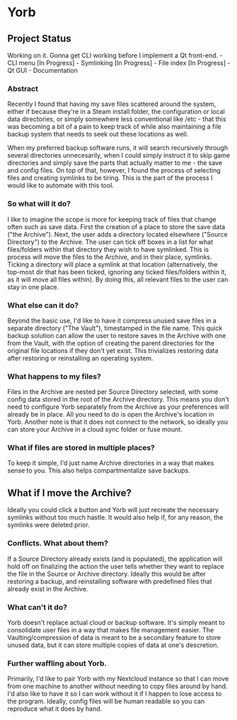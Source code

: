 # Yorb
## Project Status
Working on it. Gonna get CLI working before I implement a Qt front-end.
    - CLI menu [In Progress]
    - Symlinking [In Progress]
    - File index [In Progress]
    - Qt GUI
    - Documentation

### Abstract
Recently I found that having my save files scattered around the system, either if because they're in a Steam install folder, the configuration or local data directories, or simply somewhere less conventional like /etc - that this was becoming a bit of a pain to keep track of while also maintaining a file backup system that needs to seek out these locations as well.

When my preferred backup software runs, it will search recursively through several directories unnecesarily, when I could simply instruct it to skip game directories and simply save the parts that actually matter to me - the save and config files. On top of that, however, I found the process of selecting files and creating symlinks to be tiring. This is the part of the process I would like to automate with this tool.

### So what will it do?
I like to imagine the scope is more for keeping track of files that change often such as save data.
First the creation of a place to store the save data ("the Archive"). Next, the user adds a directory located elsewhere ("Source Directory") to the Archive. The user can tick off boxes in a list for what files/folders within that directory they wish to have symlinked. This is process will move the files to the Archive, and in their place, symlinks. Ticking a directory will place a symlink at that location (alternatively, the top-most dir that has been ticked, ignoring any ticked files/folders within it, as it will move all files within).
By doing this, all relevant files to the user can stay in one place.

### What else can it do?
Beyond the basic use, I'd like to have it compress unused save files in a separate directory ("The Vault"), timestamped in the file name. This quick backup solution can allow the user to restore saves in the Archive with one from the Vault, with the option of creating the parent directories for the original file locations if they don't yet exist. This trivializes restoring data after restoring or reinstalling an operating system.

### What happens to my files?
Files in the Archive are nested per Source Directory selected, with some config data stored in the root of the Archive directory. This means you don't need to configure Yorb separately from the Archive as your preferences will already be in place. All you need to do is open the Archive's location in Yorb. Another note is that it does not connect to the network, so ideally you can store your Archive in a cloud sync folder or fuse mount.

### What if files are stored in multiple places?
To keep it simple, I'd just name Archive directories in a way that makes sense to you. This also helps compartmentalize save backups.

## What if I move the Archive?
Ideally you could click a button and Yorb will just recreate the necessary symlinks without too much hastle. It would also help if, for any reason, the symlinks were deleted prior.

### Conflicts. What about them?
If a Source Directory already exists (and is populated), the application will hold off on finalizing the action the user tells whether they want to replace the file in the Source or Archive directory. Ideally this would be after restoring a backup, and reinstalling software with predefined files that already exist in the Archive.

### What can't it do?
Yorb doesn't replace actual cloud or backup software. It's simply meant to consolidate user files in a way that makes file management easier. The Vaulting/compression of data is meant to be a secondary feature to store unused data, but it can store multiple copies of data at one's descretion.

### Further waffling about Yorb.
Primarily, I'd like to pair Yorb with my Nextcloud instance so that I can move from one machine to another without needing to copy files around by hand. I'd also like to have it so I can work without it if I happen to lose access to the program. Ideally, config files will be human readable so you can reproduce what it does by hand.